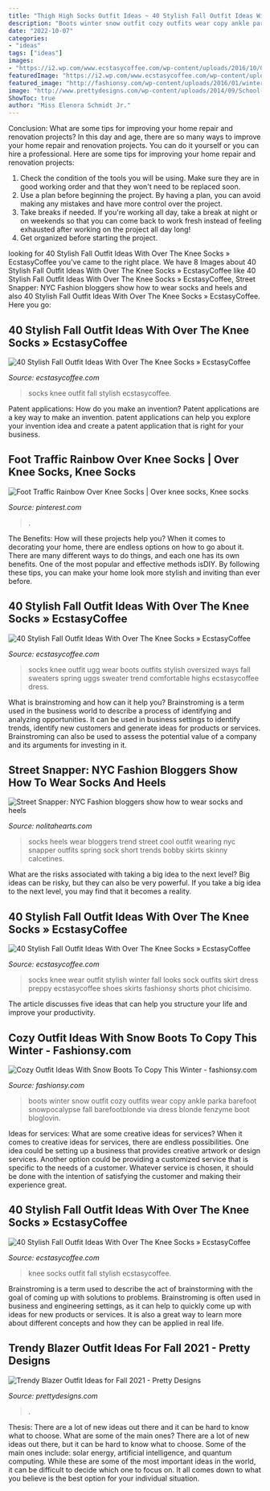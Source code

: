 ```yaml
---
title: "Thigh High Socks Outfit Ideas ~ 40 Stylish Fall Outfit Ideas With Over The Knee Socks » Ecstasycoffee"
description: "Boots winter snow outfit cozy outfits wear copy ankle parka barefoot snowpocalypse fall barefootblonde via dress blonde fenzyme boot bloglovin"
date: "2022-10-07"
categories:
- "ideas"
tags: ["ideas"]
images:
- "https://i2.wp.com/www.ecstasycoffee.com/wp-content/uploads/2016/10/Over-The-Knee-Socks-10.jpg"
featuredImage: "https://i2.wp.com/www.ecstasycoffee.com/wp-content/uploads/2016/10/Over-The-Knee-Socks-9.jpg?resize=620%2C906"
featured_image: "http://fashionsy.com/wp-content/uploads/2016/01/winter-outfit-630x945.jpg"
image: "http://www.prettydesigns.com/wp-content/uploads/2014/09/School-Style-Outfit-with-Maroon-Blazer.jpg"
ShowToc: true
author: "Miss Elenora Schmidt Jr."
---
```



Conclusion: What are some tips for improving your home repair and renovation projects?
In this day and age, there are so many ways to improve your home repair and renovation projects. You can do it yourself or you can hire a professional. Here are some tips for improving your home repair and renovation projects: 
1. Check the condition of the tools you will be using. Make sure they are in good working order and that they won't need to be replaced soon. 
2. Use a plan before beginning the project. By having a plan, you can avoid making any mistakes and have more control over the project. 
3. Take breaks if needed. If you're working all day, take a break at night or on weekends so that you can come back to work fresh instead of feeling exhausted after working on the project all day long! 
4. Get organized before starting the project.

	

		
looking for 40 Stylish Fall Outfit Ideas With Over The Knee Socks » EcstasyCoffee you've came to the right place. We have 8 Images about 40 Stylish Fall Outfit Ideas With Over The Knee Socks » EcstasyCoffee like 40 Stylish Fall Outfit Ideas With Over The Knee Socks » EcstasyCoffee, Street Snapper: NYC Fashion bloggers show how to wear socks and heels and also 40 Stylish Fall Outfit Ideas With Over The Knee Socks » EcstasyCoffee. Here you go:
		
    
## 40 Stylish Fall Outfit Ideas With Over The Knee Socks » EcstasyCoffee

<img loading=lazy src="https://i1.wp.com/www.ecstasycoffee.com/wp-content/uploads/2016/10/Over-The-Knee-Socks-30.jpg?resize=564%2C805" onerror="this.onerror=null;this.src='https://tse4.mm.bing.net/th?id=OIP.aKt1avCEbwdc7zAgiJtRrwHaKk&amp;pid=15.1';" alt="40 Stylish Fall Outfit Ideas With Over The Knee Socks » EcstasyCoffee">

_Source: ecstasycoffee.com_

>socks knee outfit fall stylish ecstasycoffee. 

	

Patent applications: How do you make an invention?
Patent applications are a key way to make an invention. patent applications can help you explore your invention idea and create a patent application that is right for your business.

    
## Foot Traffic Rainbow Over Knee Socks | Over Knee Socks, Knee Socks

<img loading=lazy src="https://i.pinimg.com/736x/e8/c0/ca/e8c0ca1488a40c6311d1235a8da73666--rainbow-socks-sexy-girlfriend.jpg" onerror="this.onerror=null;this.src='https://tse3.mm.bing.net/th?id=OIP.2ROk_nH3m9oq_lhZwTAQkwHaK4&amp;pid=15.1';" alt="Foot Traffic Rainbow Over Knee Socks | Over knee socks, Knee socks">

_Source: pinterest.com_

>. 

	

The Benefits: How will these projects help you?
When it comes to decorating your home, there are endless options on how to go about it. There are many different ways to do things, and each one has its own benefits. One of the most popular and effective methods isDIY. By following these tips, you can make your home look more stylish and inviting than ever before.

    
## 40 Stylish Fall Outfit Ideas With Over The Knee Socks » EcstasyCoffee

<img loading=lazy src="https://i2.wp.com/www.ecstasycoffee.com/wp-content/uploads/2016/10/Over-The-Knee-Socks-9.jpg?resize=620%2C906" onerror="this.onerror=null;this.src='https://tse2.mm.bing.net/th?id=OIP.IePqFLhQj7KRc5icAeyK8AHaK0&amp;pid=15.1';" alt="40 Stylish Fall Outfit Ideas With Over The Knee Socks » EcstasyCoffee">

_Source: ecstasycoffee.com_

>socks knee outfit ugg wear boots outfits stylish oversized ways fall sweaters spring uggs sweater trend comfortable highs ecstasycoffee dress. 

	

What is brainstroming and how can it help you?
Brainstroming is a term used in the business world to describe a process of identifying and analyzing opportunities. It can be used in business settings to identify trends, identify new customers and generate ideas for products or services. Brainstroming can also be used to assess the potential value of a company and its arguments for investing in it.

    
## Street Snapper: NYC Fashion Bloggers Show How To Wear Socks And Heels

<img loading=lazy src="http://www.nolitahearts.com/wp-content/uploads/2014/12/fashion-bloggers-socks-and-heels-trend.jpg" onerror="this.onerror=null;this.src='https://tse2.mm.bing.net/th?id=OIP.oWfm0yIq6ZDGZifypNv2kAHaK3&amp;pid=15.1';" alt="Street Snapper: NYC Fashion bloggers show how to wear socks and heels">

_Source: nolitahearts.com_

>socks heels wear bloggers trend street cool outfit wearing nyc snapper outfits spring sock short trends bobby skirts skinny calcetines. 

	

What are the risks associated with taking a big idea to the next level?
Big ideas can be risky, but they can also be very powerful. If you take a big idea to the next level, you may find that it becomes a reality.

    
## 40 Stylish Fall Outfit Ideas With Over The Knee Socks » EcstasyCoffee

<img loading=lazy src="https://i2.wp.com/www.ecstasycoffee.com/wp-content/uploads/2016/10/Over-The-Knee-Socks-10.jpg" onerror="this.onerror=null;this.src='https://tse2.mm.bing.net/th?id=OIP.e1UwdA8uv7ZEHVznpuWCtQHaK2&amp;pid=15.1';" alt="40 Stylish Fall Outfit Ideas With Over The Knee Socks » EcstasyCoffee">

_Source: ecstasycoffee.com_

>socks knee wear outfit stylish winter fall looks sock outfits skirt dress preppy ecstasycoffee shoes skirts fashionsy shorts phot chicisimo. 

	

The article discusses five ideas that can help you structure your life and improve your productivity.

    
## Cozy Outfit Ideas With Snow Boots To Copy This Winter - Fashionsy.com

<img loading=lazy src="http://fashionsy.com/wp-content/uploads/2016/01/winter-outfit-630x945.jpg" onerror="this.onerror=null;this.src='https://tse4.mm.bing.net/th?id=OIP.Nda4sjIctB1VbOptsGhQXAHaLH&amp;pid=15.1';" alt="Cozy Outfit Ideas With Snow Boots To Copy This Winter - fashionsy.com">

_Source: fashionsy.com_

>boots winter snow outfit cozy outfits wear copy ankle parka barefoot snowpocalypse fall barefootblonde via dress blonde fenzyme boot bloglovin. 

	

Ideas for services: What are some creative ideas for services?
When it comes to creative ideas for services, there are endless possibilities. One idea could be setting up a business that provides creative artwork or design services. Another option could be providing a customized service that is specific to the needs of a customer. Whatever service is chosen, it should be done with the intention of satisfying the customer and making their experience great.

    
## 40 Stylish Fall Outfit Ideas With Over The Knee Socks » EcstasyCoffee

<img loading=lazy src="https://i2.wp.com/www.ecstasycoffee.com/wp-content/uploads/2016/10/Over-The-Knee-Socks-31.jpg" onerror="this.onerror=null;this.src='https://tse2.mm.bing.net/th?id=OIP.DF_RGyf3a0mZgUd6tIdTUQHaLH&amp;pid=15.1';" alt="40 Stylish Fall Outfit Ideas With Over The Knee Socks » EcstasyCoffee">

_Source: ecstasycoffee.com_

>knee socks outfit fall stylish ecstasycoffee. 

	

Brainstroming is a term used to describe the act of brainstorming with the goal of coming up with solutions to problems. Brainstroming is often used in business and engineering settings, as it can help to quickly come up with ideas for new products or services. It is also a great way to learn more about different concepts and how they can be applied in real life.

    
## Trendy Blazer Outfit Ideas For Fall 2021 - Pretty Designs

<img loading=lazy src="http://www.prettydesigns.com/wp-content/uploads/2014/09/School-Style-Outfit-with-Maroon-Blazer.jpg" onerror="this.onerror=null;this.src='https://tse3.mm.bing.net/th?id=OIP.NlF6N4YDx_yOTnFpsqrsQAHaK3&amp;pid=15.1';" alt="Trendy Blazer Outfit Ideas for Fall 2021 - Pretty Designs">

_Source: prettydesigns.com_

>. 

	

Thesis: There are a lot of new ideas out there and it can be hard to know what to choose. What are some of the main ones?
There are a lot of new ideas out there, but it can be hard to know what to choose. Some of the main ones include: solar energy, artificial intelligence, and quantum computing. While these are some of the most important ideas in the world, it can be difficult to decide which one to focus on. It all comes down to what you believe is the best option for your individual situation.

